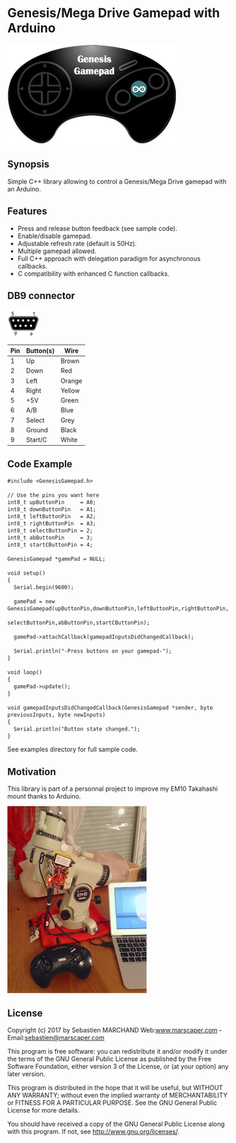 # Genesis/Mega Drive Gamepad with Arduino
![Alt text](/genesis-gamepad.jpg?raw=true "Optional Title")

## Synopsis
Simple C++ library allowing to control a Genesis/Mega Drive gamepad with an Arduino.

## Features
- Press and release button feedback (see sample code).
- Enable/disable gamepad.
- Adjustable refresh rate (default is 50Hz).
- Multiple gamepad allowed.
- Full C++ approach with delegation paradigm for asynchronous callbacks.
- C compatibility with enhanced C function callbacks.

## DB9 connector
![Alt text](/db9_female.jpg?raw=true "Optional Title")

|Pin |	Button(s) | Wire |
|----|------------|------|
|1   |Up          |Brown |
|2   |Down        |Red   |
|3   |Left        |Orange|
|4   |Right       |Yellow|
|5   |+5V         |Green |
|6   |A/B         |Blue  |
|7   |Select      |Grey  |
|8   |Ground      |Black |
|9   |Start/C     |White |

## Code Example
```
#include <GenesisGamepad.h>

// Use the pins you want here
int8_t upButtonPin     = A0;
int8_t downButtonPin   = A1;
int8_t leftButtonPin   = A2;
int8_t rightButtonPin  = A3;
int8_t selectButtonPin = 2;
int8_t abButtonPin     = 3;
int8_t startCButtonPin = 4;

GenesisGamepad *gamePad = NULL;

void setup() 
{
  Serial.begin(9600);

  gamePad = new GenesisGamepad(upButtonPin,downButtonPin,leftButtonPin,rightButtonPin,
                               selectButtonPin,abButtonPin,startCButtonPin);
                               
  gamePad->attachCallback(gamepadInputsDidChangedCallback);

  Serial.println("-Press buttons on your gamepad-");
}

void loop() 
{
  gamePad->update();
}

void gamepadInputsDidChangedCallback(GenesisGamepad *sender, byte previousInputs, byte newInputs)
{
  Serial.println("Button state changed.");
}
```
See examples directory for full sample code.

## Motivation

This library is part of a personnal project to improve my EM10 Takahashi mount thanks to Arduino.

![Alt text](/gamepad-with-em10-takahashi.jpg?raw=true "Optional Title")

## License

Copyright (c) 2017 by Sebastien MARCHAND 
Web:www.marscaper.com - Email:sebastien@marscaper.com

This program is free software: you can redistribute it and/or modify
it under the terms of the GNU General Public License as published by
the Free Software Foundation, either version 3 of the License, or
(at your option) any later version.

This program is distributed in the hope that it will be useful,
but WITHOUT ANY WARRANTY; without even the implied warranty of
MERCHANTABILITY or FITNESS FOR A PARTICULAR PURPOSE.  See the
GNU General Public License for more details.

You should have received a copy of the GNU General Public License
along with this program.  If not, see <http://www.gnu.org/licenses/>.
